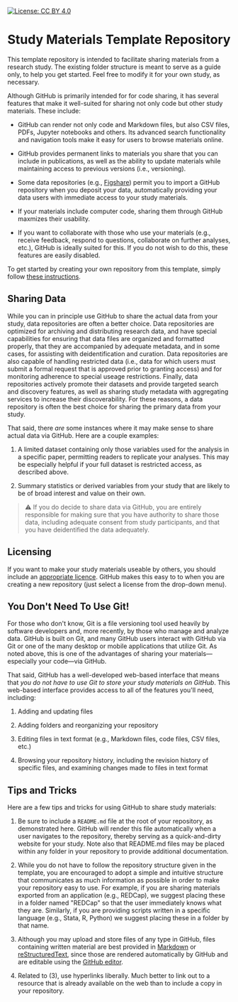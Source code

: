 [![License: CC BY 4.0](https://img.shields.io/badge/License-CC_BY_4.0-lightgrey.svg)](https://creativecommons.org/licenses/by/4.0/)

# Study Materials Template Repository

This template repository is intended to facilitate sharing materials from a
research study. The existing folder structure is meant to serve as a guide
only, to help you get started. Feel free to modify it for your own study, as
necessary.

Although GitHub is primarily intended for for code sharing, it has several
features that make it well-suited for sharing not only code but other study
materials. These include:

* GitHub can render not only code and Markdown files, but also CSV files,
  PDFs, Jupyter notebooks and others. Its advanced search functionality and
  navigation tools make it easy for users to browse materials online.

* GitHub provides permanent links to materials you share that you can include
  in publications, as well as the ability to update materials while maintaining
  access to previous versions (i.e., versioning).

* Some data repositories (e.g., [Figshare](http://figshare.com/)) permit you
  to import a GitHub repository when you deposit your data, automatically
  providing your data users with immediate access to your study materials.

* If your materials include computer code, sharing them through GitHub
  maxmizes their usability.

* If you want to collaborate with those who use your materials (e.g., receive
  feedback, respond to questions, collaborate on further analyses, etc.),
  GitHub is ideally suited for this. If you do not wish to do this, these
  features are easily disabled.

To get started by creating your own repository from this template, simply follow
[these instructions](https://docs.github.com/en/repositories/creating-and-managing-repositories/creating-a-repository-from-a-template).


## Sharing Data

While you can in principle use GitHub to share the actual data from your
study, data repositories are often a better choice. Data repositories are
optimized for archiving and distributing research data, and have special
capabilities for ensuring that data files are organized and formatted
properly, that they are accompanied by adequate metadata, and in some cases,
for assisting with deidentification and curation. Data repositories are also
capable of handling restricted data (i.e., data for which users must submit a
formal request that is approved prior to granting access) and for monitoring
adherence to special useage restrictions. Finally, data repositories actively
promote their datasets and provide targeted search and discovery features, as
well as sharing study metadata with aggregating services to increase their
discoverability. For these reasons, a data repository is often the best choice
for sharing the primary data from your study.

That said, there *are* some instances where it may make sense to share actual
data via GitHub. Here are a couple examples:

1. A limited dataset containing only those variables used for the analysis in
   a specific paper, permitting readers to replicate your analyses. This may
   be especially helpful if your full dataset is restricted access, as
   described above.

2. Summary statistics or derived variables from your study that are likely to
   be of broad interest and value on their own.

> :warning: If you do decide to share data via GitHub, you are entirely
responsible for making sure that you have authority to share those data,
including adequate consent from study participants, and that you have
deidentified the data adequately.


## Licensing

If you want to make your study materials useable by others, you should include
an [appropriate licence](https://en.wikipedia.org/wiki/Comparison_of_free_and_open-source_software_licenses).
GitHub makes this easy to to when you are creating a new repository (just
select a license from the drop-down menu).


## You Don't Need To Use Git!

For those who don't know, Git is a file versioning tool used heavily by
software developers and, more recently, by those who manage and analyze data.
GitHub is built on Git, and many GitHub users interact with GitHub via Git or
one of the many desktop or mobile applications that utilize Git. As noted
above, this is one of the advantages of sharing your materials—especially your
code—via GitHub.

That said, GitHub has a well-developed web-based interface that means that
*you do not have to use Git to store your study materials on GitHub*. This
web-based interface provides access to all of the features you'll need,
including:

1. Adding and updating files

2. Adding folders and reorganizing your repository

3. Editing files in text format (e.g., Markdown files, code files, CSV files, etc.)

4. Browsing your repository history, including the revision history of specific
   files, and examining changes made to files in text format


## Tips and Tricks

Here are a few tips and tricks for using GitHub to share study materials:

1. Be sure to include a ``README.md`` file at the root of your repository, as
   demonstrated here. GitHub will render this file automatically when a user
   navigates to the repository, thereby serving as a quick-and-dirty website
   for your study. Note also that README.md files may be placed within any
   folder in your repository to provide additional documentation.

2. While you do not have to follow the repository structure given in the
   template, you are encouraged to adopt a simple and intuitive structure that
   communicates as much information as possible in order to make your
   repository easy to use. For example, if you are sharing materials exported
   from an application (e.g., REDCap), we suggest placing these in a folder
   named "REDCap" so that the user immediately knows what they are. Similarly,
   if you are providing scripts written in a specific language (e.g., Stata,
   R, Python) we suggest placing these in a folder by that name.

3. Although you may upload and store files of any type in GitHub, files
   containing written material are best provided in [Markdown](https://www.markdownguide.org)
   or [reStructuredText](https://docutils.sourceforge.io/rst.html), since
   those are rendered automatically by GitHub and are editable using the
   [GitHub editor](https://docs.github.com/en/get-started/writing-on-github).

4. Related to (3), use hyperlinks liberally. Much better to link out to a
   resource that is already available on the web than to include a copy in
   your repository.
